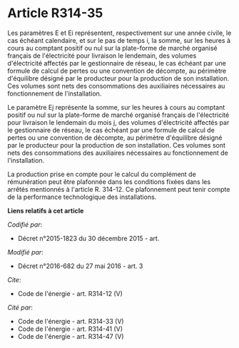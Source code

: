 # Article R314-35

Les paramètres E et Ei représentent, respectivement sur une année civile, le cas échéant calendaire, et sur le pas de temps
i, la somme, sur les heures à cours au comptant positif ou nul sur la plate-forme de marché organisé français de
l'électricité pour livraison le lendemain, des volumes d'électricité affectés par le gestionnaire de réseau, le cas échéant
par une formule de calcul de pertes ou une convention de décompte, au périmètre d'équilibre désigné par le producteur pour la
production de son installation. Ces volumes sont nets des consommations des auxiliaires nécessaires au fonctionnement de
l'installation. 

Le paramètre Ej représente la somme, sur les heures à cours au comptant positif ou nul sur la plate-forme de marché organisé
français de l'électricité pour livraison le lendemain du mois j, des volumes d'électricité affectés par le gestionnaire de
réseau, le cas échéant par une formule de calcul de pertes ou une convention de décompte, au périmètre d'équilibre désigné
par le producteur pour la production de son installation. Ces volumes sont nets des consommations des auxiliaires nécessaires
au fonctionnement de l'installation. 

La production prise en compte pour le calcul du complément de rémunération peut être plafonnée dans les conditions fixées
dans les arrêtés mentionnés à l'article R. 314-12. Ce plafonnement peut tenir compte de la performance technologique des
installations.

**Liens relatifs à cet article**

_Codifié par_:

  - Décret n°2015-1823 du 30 décembre 2015 - art.

_Modifié par_:

  - Décret n°2016-682 du 27 mai 2016 - art. 3

_Cite_:

  - Code de l'énergie - art. R314-12 (V)

_Cité par_:

  - Code de l'énergie - art. R314-33 (V)
  - Code de l'énergie - art. R314-41 (V)
  - Code de l'énergie - art. R314-47 (V)
